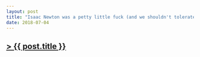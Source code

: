 ```yaml
---
layout: post
title: "Isaac Newton was a petty little fuck (and we shouldn't tolerate assholes a lot dumber than him, either)"
date: 2018-07-04
---
```


## [> {{ post.title }}](https://caesoma.github.io/archive/standalone/2000-00-00)

<!-- [//]: # (comment) -->

<!-- `-- caetano, {{ page.date | date: "%Y-%m-%d" }}` -->
